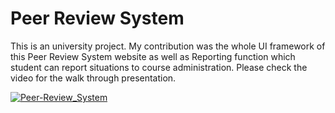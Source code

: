 # Peer Review System
This is an university project. My contribution was the whole UI framework of this Peer Review System website as well as Reporting function which student can report situations to course administration. Please check the video for the walk through presentation.

[![Peer-Review_System](https://user-images.githubusercontent.com/84678151/201984130-cce2fdad-fba9-414d-9cec-e843a41c2a96.png)](https://www.youtube.com/watch?v=ZH4lVy8Qvpo)
